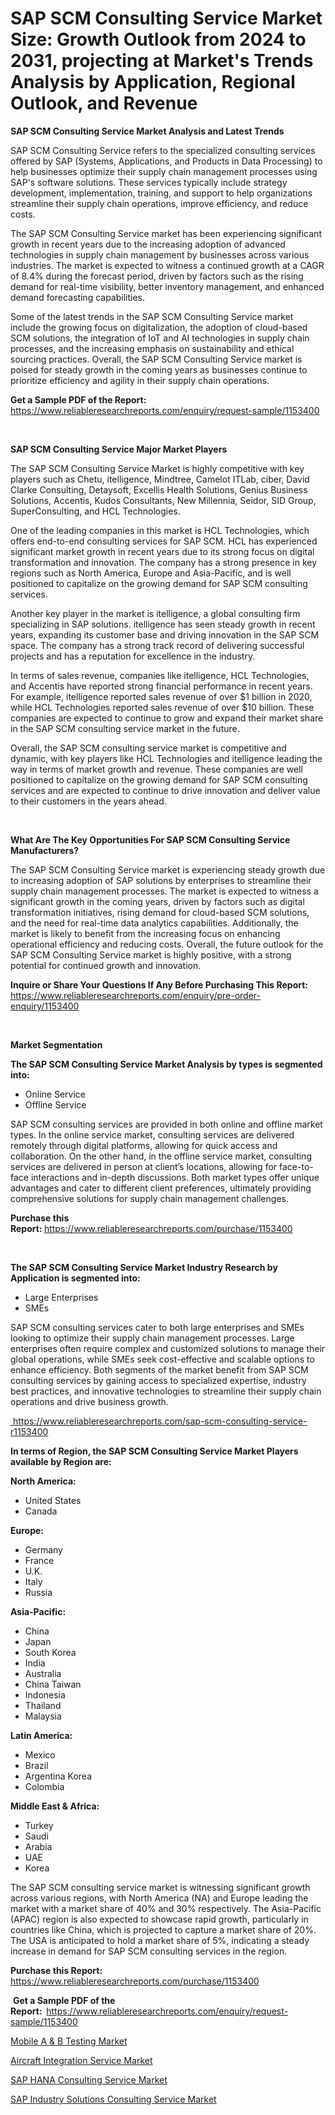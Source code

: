 <p><h1>SAP SCM Consulting Service Market Size: Growth Outlook from 2024 to 2031, projecting at Market's Trends Analysis by Application, Regional Outlook, and Revenue</h1></p><p><strong>SAP SCM Consulting Service Market Analysis and Latest Trends</strong></p>
<p><p>SAP SCM Consulting Service refers to the specialized consulting services offered by SAP (Systems, Applications, and Products in Data Processing) to help businesses optimize their supply chain management processes using SAP's software solutions. These services typically include strategy development, implementation, training, and support to help organizations streamline their supply chain operations, improve efficiency, and reduce costs.</p><p>The SAP SCM Consulting Service market has been experiencing significant growth in recent years due to the increasing adoption of advanced technologies in supply chain management by businesses across various industries. The market is expected to witness a continued growth at a CAGR of 8.4% during the forecast period, driven by factors such as the rising demand for real-time visibility, better inventory management, and enhanced demand forecasting capabilities.</p><p>Some of the latest trends in the SAP SCM Consulting Service market include the growing focus on digitalization, the adoption of cloud-based SCM solutions, the integration of IoT and AI technologies in supply chain processes, and the increasing emphasis on sustainability and ethical sourcing practices. Overall, the SAP SCM Consulting Service market is poised for steady growth in the coming years as businesses continue to prioritize efficiency and agility in their supply chain operations.</p></p>
<p><strong>Get a Sample PDF of the Report:&nbsp;</strong> <a href="https://www.reliableresearchreports.com/enquiry/request-sample/1153400">https://www.reliableresearchreports.com/enquiry/request-sample/1153400</a></p>
<p>&nbsp;</p>
<p><strong>SAP SCM Consulting Service Major Market Players</strong></p>
<p><p>The SAP SCM Consulting Service Market is highly competitive with key players such as Chetu, itelligence, Mindtree, Camelot ITLab, ciber, David Clarke Consulting, Detaysoft, Excellis Health Solutions, Genius Business Solutions, Accentis, Kudos Consultants, New Millennia, Seidor, SID Group, SuperConsulting, and HCL Technologies. </p><p>One of the leading companies in this market is HCL Technologies, which offers end-to-end consulting services for SAP SCM. HCL has experienced significant market growth in recent years due to its strong focus on digital transformation and innovation. The company has a strong presence in key regions such as North America, Europe and Asia-Pacific, and is well positioned to capitalize on the growing demand for SAP SCM consulting services.</p><p>Another key player in the market is itelligence, a global consulting firm specializing in SAP solutions. itelligence has seen steady growth in recent years, expanding its customer base and driving innovation in the SAP SCM space. The company has a strong track record of delivering successful projects and has a reputation for excellence in the industry.</p><p>In terms of sales revenue, companies like itelligence, HCL Technologies, and Accentis have reported strong financial performance in recent years. For example, itelligence reported sales revenue of over $1 billion in 2020, while HCL Technologies reported sales revenue of over $10 billion. These companies are expected to continue to grow and expand their market share in the SAP SCM consulting service market in the future. </p><p>Overall, the SAP SCM consulting service market is competitive and dynamic, with key players like HCL Technologies and itelligence leading the way in terms of market growth and revenue. These companies are well positioned to capitalize on the growing demand for SAP SCM consulting services and are expected to continue to drive innovation and deliver value to their customers in the years ahead.</p></p>
<p>&nbsp;</p>
<p><strong>What Are The Key Opportunities For SAP SCM Consulting Service Manufacturers?</strong></p>
<p><p>The SAP SCM Consulting Service market is experiencing steady growth due to increasing adoption of SAP solutions by enterprises to streamline their supply chain management processes. The market is expected to witness a significant growth in the coming years, driven by factors such as digital transformation initiatives, rising demand for cloud-based SCM solutions, and the need for real-time data analytics capabilities. Additionally, the market is likely to benefit from the increasing focus on enhancing operational efficiency and reducing costs. Overall, the future outlook for the SAP SCM Consulting Service market is highly positive, with a strong potential for continued growth and innovation.</p></p>
<p><strong>Inquire or Share Your Questions If Any Before Purchasing This Report:</strong> <a href="https://www.reliableresearchreports.com/enquiry/pre-order-enquiry/1153400">https://www.reliableresearchreports.com/enquiry/pre-order-enquiry/1153400</a></p>
<p>&nbsp;</p>
<p><strong>Market Segmentation</strong></p>
<p><strong>The SAP SCM Consulting Service Market Analysis by types is segmented into:</strong></p>
<p><ul><li>Online Service</li><li>Offline Service</li></ul></p>
<p><p>SAP SCM consulting services are provided in both online and offline market types. In the online service market, consulting services are delivered remotely through digital platforms, allowing for quick access and collaboration. On the other hand, in the offline service market, consulting services are delivered in person at client’s locations, allowing for face-to-face interactions and in-depth discussions. Both market types offer unique advantages and cater to different client preferences, ultimately providing comprehensive solutions for supply chain management challenges.</p></p>
<p><strong>Purchase this Report:&nbsp;</strong><a href="https://www.reliableresearchreports.com/purchase/1153400">https://www.reliableresearchreports.com/purchase/1153400</a></p>
<p>&nbsp;</p>
<p><strong>The SAP SCM Consulting Service Market Industry Research by Application is segmented into:</strong></p>
<p><ul><li>Large Enterprises</li><li>SMEs</li></ul></p>
<p><p>SAP SCM consulting services cater to both large enterprises and SMEs looking to optimize their supply chain management processes. Large enterprises often require complex and customized solutions to manage their global operations, while SMEs seek cost-effective and scalable options to enhance efficiency. Both segments of the market benefit from SAP SCM consulting services by gaining access to specialized expertise, industry best practices, and innovative technologies to streamline their supply chain operations and drive business growth.</p></p>
<p><a href="https://www.reliableresearchreports.com/sap-scm-consulting-service-r1153400">&nbsp;https://www.reliableresearchreports.com/sap-scm-consulting-service-r1153400</a></p>
<p><strong>In terms of Region, the SAP SCM Consulting Service Market Players available by Region are:</strong></p>
<p>
    <p> <strong> North America: </strong>
        <ul>
            <li>United States</li>
            <li>Canada</li>
        </ul>
        </p> 
    <p> <strong> Europe: </strong>
        <ul>
            <li>Germany</li>
            <li>France</li>
            <li>U.K.</li>
            <li>Italy</li>
            <li>Russia</li>
        </ul>
        </p> 
    <p> <strong> Asia-Pacific: </strong>
        <ul>
            <li>China</li>
            <li>Japan</li>
            <li>South Korea</li>
            <li>India</li>
            <li>Australia</li>
            <li>China Taiwan</li>
            <li>Indonesia</li>
            <li>Thailand</li>
            <li>Malaysia</li>
        </ul>
        </p> 
    <p> <strong> Latin America: </strong>
        <ul>
            <li>Mexico</li>
            <li>Brazil</li>
            <li>Argentina Korea</li>
            <li>Colombia</li>
        </ul>
        </p> 
    <p> <strong> Middle East & Africa: </strong>
        <ul>
            <li>Turkey</li>
            <li>Saudi</li>
            <li>Arabia</li>
            <li>UAE</li>
            <li>Korea</li>
        </ul>
    </p>
    </p>
<p><p>The SAP SCM consulting service market is witnessing significant growth across various regions, with North America (NA) and Europe leading the market with a market share of 40% and 30% respectively. The Asia-Pacific (APAC) region is also expected to showcase rapid growth, particularly in countries like China, which is projected to capture a market share of 20%. The USA is anticipated to hold a market share of 5%, indicating a steady increase in demand for SAP SCM consulting services in the region.</p></p>
<p><strong>Purchase this Report: </strong><a href="https://www.reliableresearchreports.com/purchase/1153400">https://www.reliableresearchreports.com/purchase/1153400</a></p>
<p>&nbsp;<strong>Get a Sample PDF of the Report:&nbsp;&nbsp;</strong><a href="https://www.reliableresearchreports.com/enquiry/request-sample/1153400">https://www.reliableresearchreports.com/enquiry/request-sample/1153400</a></p>
<p><strong></strong></p>
<p><p><a href="https://www.linkedin.com/pulse/mobile-amp-b-testing-market-insights-cagr-trends-growth-wt2oe?trackingId=r%2Bghqh1yKGr2Rvjl%2BKJnHg%3D%3D">Mobile A & B Testing Market</a></p><p><a href="https://www.linkedin.com/pulse/aircraft-integration-service-market-size-cagr-trends-2024-2030-zblze?trackingId=zz8c3EQ2wgCdJ8g26bI8mw%3D%3D">Aircraft Integration Service Market</a></p><p><a href="https://github.com/ashman753/Market-Research-Report-List-1/blob/main/sap-hana-consulting-service-market.md">SAP HANA Consulting Service Market</a></p><p><a href="https://github.com/LibbySpencer2018/Market-Research-Report-List-1/blob/main/sap-industry-solutions-consulting-service-market.md">SAP Industry Solutions Consulting Service Market</a></p></p>
